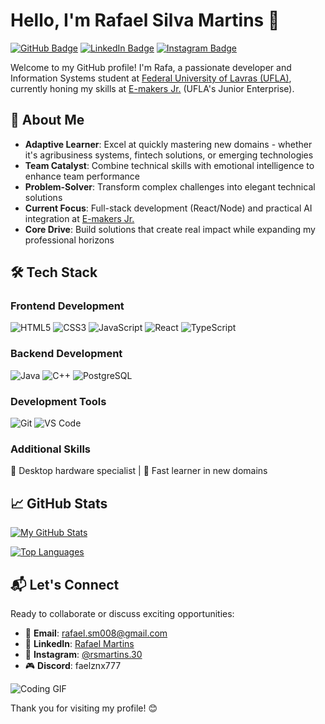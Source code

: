 # Hello, I'm Rafael Silva Martins 👋

[![GitHub Badge](https://img.shields.io/badge/-GitHub-000?style=flat&logo=GitHub&logoColor=white)](https://github.com/rafaelsilvamartins30) [![LinkedIn Badge](https://img.shields.io/badge/-LinkedIn-blue?style=flat&logo=Linkedin&logoColor=white)](https://linkedin.com/in/rafael-martins-716625320/) [![Instagram Badge](https://img.shields.io/badge/-Instagram-E4405F?style=flat&logo=Instagram&logoColor=white)](https://instagram.com/rsmartins.30)

Welcome to my GitHub profile! I'm Rafa, a passionate developer and Information Systems student at [Federal University of Lavras (UFLA)](https://ufla.br), currently honing my skills at [E-makers Jr.](https://emakersjr.com.br) (UFLA's Junior Enterprise).

## 🚀 About Me

- **Adaptive Learner**: Excel at quickly mastering new domains - whether it's agribusiness systems, fintech solutions, or emerging technologies
- **Team Catalyst**: Combine technical skills with emotional intelligence to enhance team performance
- **Problem-Solver**: Transform complex challenges into elegant technical solutions
- **Current Focus**: Full-stack development (React/Node) and practical AI integration at [E-makers Jr.](https://emakersjr.com.br)
- **Core Drive**: Build solutions that create real impact while expanding my professional horizons

## 🛠️ Tech Stack

### Frontend Development
![HTML5](https://img.shields.io/badge/HTML5-E34F26?logo=html5&logoColor=white)
![CSS3](https://img.shields.io/badge/CSS3-1572B6?logo=css3&logoColor=white)
![JavaScript](https://img.shields.io/badge/JavaScript-F7DF1E?logo=javascript&logoColor=black)
![React](https://img.shields.io/badge/React-61DAFB?logo=react&logoColor=black)
![TypeScript](https://img.shields.io/badge/TypeScript-007ACC?logo=typescript&logoColor=white)

### Backend Development
![Java](https://img.shields.io/badge/Java-ED8B00?logo=openjdk&logoColor=white)
![C++](https://img.shields.io/badge/C++-00599C?logo=c%2B%2B&logoColor=white)
![PostgreSQL](https://img.shields.io/badge/PostgreSQL-4169E1?logo=postgresql&logoColor=white)

### Development Tools
![Git](https://img.shields.io/badge/Git-F05032?logo=git&logoColor=white)
![VS Code](https://img.shields.io/badge/VS_Code-007ACC?logo=visual-studio-code&logoColor=white)

### Additional Skills
🔧 Desktop hardware specialist | 🚀 Fast learner in new domains

## 📈 GitHub Stats

[![My GitHub Stats](https://github-readme-stats.vercel.app/api?username=rafaelsilvamartins30&show_icons=true&theme=radical&include_all_commits=true)](https://github.com/rafaelsilvamartins30)

[![Top Languages](https://github-readme-stats.vercel.app/api/top-langs/?username=rafaelsilvamartins30&layout=compact&theme=radical&langs_count=6)](https://github.com/rafaelsilvamartins30)

## 📬 Let's Connect

Ready to collaborate or discuss exciting opportunities:
- 📧 **Email**: [rafael.sm008@gmail.com](mailto:rafael.sm008@gmail.com)
- 💼 **LinkedIn**: [Rafael Martins](https://www.linkedin.com/in/rafael-martins-716625320/)
- 📱 **Instagram**: [@rsmartins.30](https://instagram.com/rsmartins.30)
- 🎮 **Discord**: faelznx777

![Coding GIF](https://i.gifer.com/7IjS.gif)

Thank you for visiting my profile! :blush:
